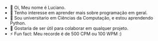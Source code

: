 - 👋 Oi, Meu nome é Luciano.
- 👀 Tenho interesse em aprender mais sobre programação em geral.
- 🌱 Sou universitario em Ciências da Computação, e estou aprendendo Python.
- 💞️ Gostaria de ser útil para colaborar em qualquer projeto.
- ⚡ Fun fact: Meu recorde é de 500 CPM ou 100 WPM :)
